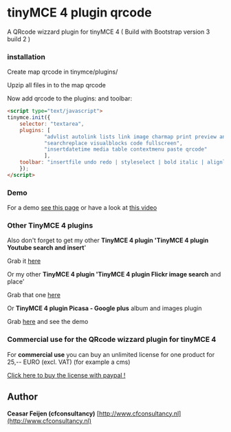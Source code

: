 tinyMCE 4 plugin qrcode
======================

A QRcode wizzard plugin for tinyMCE 4 ( Build with Bootstrap version 3 build 2 )

### installation

Create map qrcode in tinymce/plugins/

Upzip all files in to the map qrcode

Now add qrcode to the plugins: and toolbar:

```html
<script type="text/javascript">
tinymce.init({
	selector: "textarea",
	plugins: [
			"advlist autolink lists link image charmap print preview anchor",
			"searchreplace visualblocks code fullscreen",
			"insertdatetime media table contextmenu paste qrcode"
			],
	toolbar: "insertfile undo redo | styleselect | bold italic | alignleft aligncenter alignright alignjustify | bullist numlist outdent indent | link image qrcode"
	});
</script>
```

### Demo

For a demo <a href="http://www.cfcms.nl/tinymce-youtube/index.html#demo">see this page</a> or have a look at <a href="http://www.youtube.com/watch?v=Kps3Q081nQc">this video</a>

### Other TinyMCE 4 plugins

Also don't forget to get my other <b>TinyMCE 4 plugin 'TinyMCE 4 plugin Youtube search and insert</b>'

Grab it <a href="http://codecanyon.net/item/tinymce-4-plugin-youtube-search-and-insert/5495575?ref=ceasar">here</a>

Or my other <b>TinyMCE 4 plugin 'TinyMCE 4 plugin Flickr image search</b> and place'

Grab that one <a href="http://codecanyon.net/item/tinymce-4-plugin-flickr-image-search-and-place/5703888?ref=ceasar">here</a>

Or <b>TinyMCE 4 plugin Picasa - Google plus</b> album and images plugin

Grab <a href="http://codecanyon.net/item/tinymce-4-plugin-picasagoogle-plus-images/5775497?ref=ceasar">here</a> and see the demo

### Commercial use for the QRcode wizzard plugin for tinyMCE 4

For <b>commercial use</b> you can buy an unlimited license for one product for 25,-- EURO (excl. VAT) (for example a cms)

<a href="https://www.paypal.com/cgi-bin/webscr?cmd=_s-xclick&hosted_button_id=UP9CAH952MAFA">Click here to buy the license with paypal !</a>

## Author
**Ceasar Feijen (cfconsultancy)**
[http://www.cfconsultancy.nl](http://www.cfconsultancy.nl)